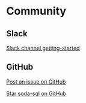 # Community

## Slack

[Slack channel getting-started](slack://channel?id=C01HYL8V64C&team=T01HBMYM59V)

## GitHub

[Post an issue on GitHub](https://github.com/sodadata/soda-sql/issues/new)

<a class="github-button" href="https://github.com/sodadata/soda-sql" data-icon="octicon-star" data-size="large" aria-label="Star sodadata/soda-sql on GitHub">Star soda-sql on GitHub</a> 
